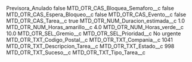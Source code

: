 <?xml version="1.0" encoding="UTF-8"?>
<CustomMetadata xmlns="http://soap.sforce.com/2006/04/metadata" xmlns:xsi="http://www.w3.org/2001/XMLSchema-instance" xmlns:xsd="http://www.w3.org/2001/XMLSchema">
    <label>Previsora_Anulado</label>
    <protected>false</protected>
    <values>
        <field>MTD_OTR_CAS_Bloquea_Semaforo__c</field>
        <value xsi:type="xsd:boolean">false</value>
    </values>
    <values>
        <field>MTD_OTR_CAS_Espera_Bloqueo__c</field>
        <value xsi:type="xsd:boolean">false</value>
    </values>
    <values>
        <field>MTD_OTR_CAS_Evento__c</field>
        <value xsi:type="xsd:boolean">false</value>
    </values>
    <values>
        <field>MTD_OTR_CAS_Tarea__c</field>
        <value xsi:type="xsd:boolean">true</value>
    </values>
    <values>
        <field>MTD_OTR_NUM_Duracion_estimada__c</field>
        <value xsi:type="xsd:double">1.0</value>
    </values>
    <values>
        <field>MTD_OTR_NUM_Horas_amarillo__c</field>
        <value xsi:type="xsd:double">4.0</value>
    </values>
    <values>
        <field>MTD_OTR_NUM_Horas_verde__c</field>
        <value xsi:type="xsd:double">10.0</value>
    </values>
    <values>
        <field>MTD_OTR_SEL_Gremio__c</field>
        <value xsi:nil="true"/>
    </values>
    <values>
        <field>MTD_OTR_SEL_Prioridad__c</field>
        <value xsi:type="xsd:string">No urgente</value>
    </values>
    <values>
        <field>MTD_OTR_TXT_Codigo_Postal__c</field>
        <value xsi:nil="true"/>
    </values>
    <values>
        <field>MTD_OTR_TXT_Compania__c</field>
        <value xsi:type="xsd:string">1041</value>
    </values>
    <values>
        <field>MTD_OTR_TXT_Descripcion_Tarea__c</field>
        <value xsi:nil="true"/>
    </values>
    <values>
        <field>MTD_OTR_TXT_Estado__c</field>
        <value xsi:type="xsd:string">998</value>
    </values>
    <values>
        <field>MTD_OTR_TXT_Suceso__c</field>
        <value xsi:nil="true"/>
    </values>
    <values>
        <field>MTD_OTR_TXT_Tipo_Tarea__c</field>
        <value xsi:nil="true"/>
    </values>
</CustomMetadata>
